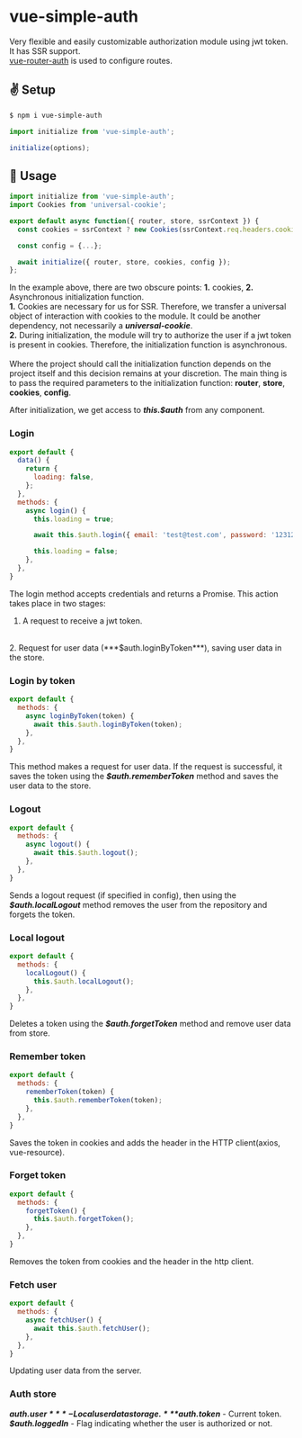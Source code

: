# vue-simple-auth

Very flexible and easily customizable authorization module using jwt token. It has SSR support.
<br>
[vue-router-auth](https://github.com/17axah/vue-router-auth) is used to configure routes.

## :v: Setup
```bash
$ npm i vue-simple-auth
```
```js
import initialize from 'vue-simple-auth';

initialize(options);
```
## :book: Usage
```js
import initialize from 'vue-simple-auth';
import Cookies from 'universal-cookie';

export default async function({ router, store, ssrContext }) {
  const cookies = ssrContext ? new Cookies(ssrContext.req.headers.cookie) : new Cookies();

  const config = {...};

  await initialize({ router, store, cookies, config });
};
```
In the example above, there are two obscure points: **1.** cookies, **2.** Asynchronous initialization function.
<br>
**1.** Cookies are necessary for us for SSR. Therefore, we transfer a universal object of interaction with cookies to the module.
It could be another dependency, not necessarily a ***universal-cookie***.
<br>
**2.** During initialization, the module will try to authorize the user if a jwt token is present in cookies.
Therefore, the initialization function is asynchronous.
<br>
<br>
Where the project should call the initialization function depends on the project itself and this decision remains at your discretion.
The main thing is to pass the required parameters to the initialization function: **router**, **store**, **cookies**, **config**.

After initialization, we get access to ***this.$auth*** from any component.

### Login
```js
export default {
  data() {
    return {
      loading: false,
    };
  },
  methods: {
    async login() {
      this.loading = true;

      await this.$auth.login({ email: 'test@test.com', password: '123123' });

      this.loading = false;
    },
  },
}
```
The login method accepts credentials and returns a Promise. This action takes place in two stages:
<br>
1. A request to receive a jwt token.
<br>
2. Request for user data (***$auth.loginByToken***), saving user data in the store.

### Login by token
```js
export default {
  methods: {
    async loginByToken(token) {
      await this.$auth.loginByToken(token);
    },
  },
}
```
This method makes a request for user data. If the request is successful,
it saves the token using the ***$auth.rememberToken*** method and saves the user data to the store.

### Logout
```js
export default {
  methods: {
    async logout() {
      await this.$auth.logout();
    },
  },
}
```
Sends a logout request (if specified in config), then using the ***$auth.localLogout*** method removes the user from the repository and forgets the token.

### Local logout
```js
export default {
  methods: {
    localLogout() {
      this.$auth.localLogout();
    },
  },
}
```
Deletes a token using the ***$auth.forgetToken*** method and remove user data from store.

### Remember token
```js
export default {
  methods: {
    rememberToken(token) {
      this.$auth.rememberToken(token);
    },
  },
}
```
Saves the token in cookies and adds the header in the HTTP client(axios, vue-resource).

### Forget token
```js
export default {
  methods: {
    forgetToken() {
      this.$auth.forgetToken();
    },
  },
}
```
Removes the token from cookies and the header in the http client.

### Fetch user
```js
export default {
  methods: {
    async fetchUser() {
      await this.$auth.fetchUser();
    },
  },
}
```
Updating user data from the server.

### Auth store
***$auth.user*** - Local user data storage.
***$auth.token*** - Current token.
***$auth.loggedIn*** - Flag indicating whether the user is authorized or not.






